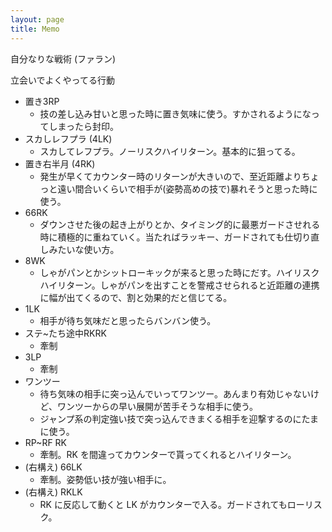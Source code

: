 ```yaml
---
layout: page
title: Memo
---
```



自分なりな戦術 (ファラン)

立会いでよくやってる行動

- 置き3RP
  - 技の差し込み甘いと思った時に置き気味に使う。すかされるようになってしまったら封印。
- スカしレフプラ (4LK)
  - スカしてレフプラ。ノーリスクハイリターン。基本的に狙ってる。
- 置き右半月 (4RK)
  - 発生が早くてカウンター時のリターンが大きいので、至近距離よりちょっと遠い間合いくらいで相手が(姿勢高めの技で)暴れそうと思った時に使う。
- 66RK
  - ダウンさせた後の起き上がりとか、タイミング的に最悪ガードさせれる時に積極的に重ねていく。当たればラッキー、ガードされても仕切り直しみたいな使い方。
- 8WK
  - しゃがパンとかシットローキックが来ると思った時にだす。ハイリスクハイリターン。しゃがパンを出すことを警戒させられると近距離の連携に幅が出てくるので、割と効果的だと信じてる。
- 1LK
  - 相手が待ち気味だと思ったらバンバン使う。
- ステ~たち途中RKRK
  - 牽制
- 3LP
  - 牽制
- ワンツー
  - 待ち気味の相手に突っ込んでいってワンツー。あんまり有効じゃないけど、ワンツーからの早い展開が苦手そうな相手に使う。
  - ジャンプ系の判定強い技で突っ込んできまくる相手を迎撃するのにたまに使う。
- RP~RF RK
  - 牽制。RK を間違ってカウンターで貰ってくれるとハイリターン。
- (右構え) 66LK
  - 牽制。姿勢低い技が強い相手に。
- (右構え) RKLK
  - RK に反応して動くと LK がカウンターで入る。ガードされてもローリスク。
